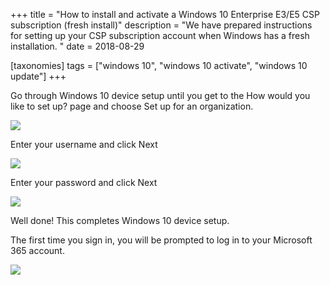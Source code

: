 +++
title = "How to install and activate a Windows 10 Enterprise E3/E5 CSP subscription (fresh install)"
description = "We have prepared instructions for setting up your CSP subscription account when Windows has a fresh installation. "
date = 2018-08-29

[taxonomies]
tags = ["windows 10", "windows 10 activate", "windows 10 update"]
+++

Go through Windows 10 device setup until you get to the How would you
like to set up? page and choose Set up for an organization.

![](https://o365hq.com/images/158.png)

Enter your username and click Next

![](https://o365hq.com/images/159.png)

Enter your password and click Next

![](https://o365hq.com/images/160.png)

Well done! This completes Windows 10 device setup.

The first time you sign in, you will be prompted to log in to your
Microsoft 365 account.

![](https://o365hq.com/images/161.png)
